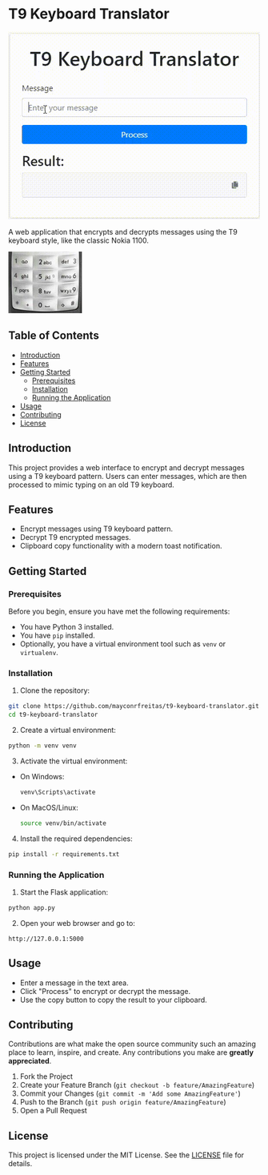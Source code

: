 # T9 Keyboard Translator

![Sample GIF](./assets/sample.gif)

A web application that encrypts and decrypts messages using the T9 keyboard style, like the classic Nokia 1100. 

![Keyboard image](./assets/keyboard_image.png)

## Table of Contents

- [Introduction](#introduction)
- [Features](#features)
- [Getting Started](#getting-started)
  - [Prerequisites](#prerequisites)
  - [Installation](#installation)
  - [Running the Application](#running-the-application)
- [Usage](#usage)
- [Contributing](#contributing)
- [License](#license)

## Introduction

This project provides a web interface to encrypt and decrypt messages using a T9 keyboard pattern. Users can enter messages, which are then processed to mimic typing on an old T9 keyboard.

## Features

- Encrypt messages using T9 keyboard pattern.
- Decrypt T9 encrypted messages.
- Clipboard copy functionality with a modern toast notification.

## Getting Started

### Prerequisites

Before you begin, ensure you have met the following requirements:

- You have Python 3 installed.
- You have `pip` installed.
- Optionally, you have a virtual environment tool such as `venv` or `virtualenv`.

### Installation

1. Clone the repository:

```bash
git clone https://github.com/mayconrfreitas/t9-keyboard-translator.git
cd t9-keyboard-translator
```

2. Create a virtual environment:

```bash
python -m venv venv
```

3. Activate the virtual environment:

- On Windows:
  ```bash
  venv\Scripts\activate
  ```
- On MacOS/Linux:
  ```bash
  source venv/bin/activate
  ```

4. Install the required dependencies:

```bash
pip install -r requirements.txt
```

### Running the Application

1. Start the Flask application:

```bash
python app.py
```

2. Open your web browser and go to:

```
http://127.0.0.1:5000
```

## Usage

- Enter a message in the text area.
- Click "Process" to encrypt or decrypt the message.
- Use the copy button to copy the result to your clipboard.

## Contributing

Contributions are what make the open source community such an amazing place to learn, inspire, and create. Any contributions you make are **greatly appreciated**.

1. Fork the Project
2. Create your Feature Branch (`git checkout -b feature/AmazingFeature`)
3. Commit your Changes (`git commit -m 'Add some AmazingFeature'`)
4. Push to the Branch (`git push origin feature/AmazingFeature`)
5. Open a Pull Request

## License

This project is licensed under the MIT License. See the [LICENSE](LICENSE) file for details.
